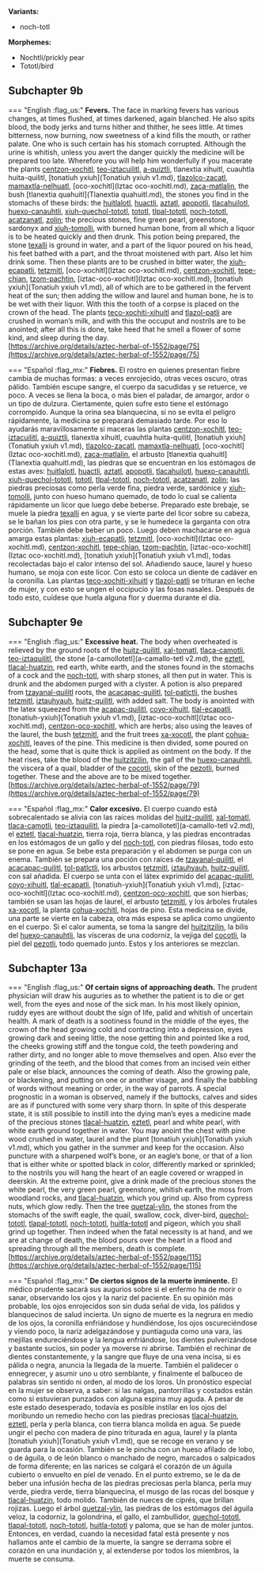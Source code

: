 **Variants:**

- noch-totl


**Morphemes:**

- Nochtli/prickly pear
- Tototl/bird


## Subchapter 9b  

=== "English :flag_us:"
    **Fevers.** The face in marking fevers has various changes, at times flushed, at times darkened, again blanched. He also spits blood, the body jerks and turns hither and thither, he sees little. At times bitterness, now burning, now sweetness of a kind fills the mouth, or rather palate. One who is such certain has his stomach corrupted. Although the urine is whitish, unless you avert the danger quickly the medicine will be prepared too late. Wherefore you will help him wonderfully if you macerate the plants [centzon-xochitl](Centzon-xochitl.md), [teo-iztacuilitl](Teo-iztaquilitl.md), [a-quiztli](Ahquiztli.md), tlanextia xihuitl, cuauhtla huita-quilitl, [tonatiuh yxiuh](Tonatiuh yxiuh v1.md), [tlazolco-zacatl](Tlazol-teo-zacatl.md), [mamaxtla-nelhuatl](Mamaxtla-nelhuatl.md), [oco-xochitl](Iztac oco-xochitl.md), [zaca-matlalin](Zaca-matlalin.md), the bush [tlanextia quahuitl](Tlanextia quahuitl.md), the stones you find in the stomachs of these birds: the [huitlalotl](huitlalotl.md), [huactli](huactli.md), [aztatl](aztatl.md), [apopotli](apopotli.md), [tlacahuilotl](tlacahuilotl.md), [huexo-canauhtli](huexo-canauhtli.md), [xiuh-quechol-tototl](xiuh-quechol-tototl.md), [tototl](tototl.md), [tlpal-tototl](tlapal-tototl.md), [noch-tototl](noch-tototl.md), [acatzanatl](acatzanatl.md), [zolin](zolin.md); the precious stones, fine green pearl, greenstone, sardonyx and [xiuh-tomolli](xiuh-tomolli.md), with burned human bone, from all which a liquor is to be heated quickly and then drunk. This potion being prepared, the stone [texalli](texalli.md) is ground in water, and a part of the liquor poured on his head, his feet bathed with a part, and the throat moistened with part. Also let him drink some. Then these plants are to be crushed in bitter water, the [xiuh-ecapatli](Eca-patli.md), [tetzmitl](Tetzmitl.md), [oco-xochitl](Iztac oco-xochitl.md), [centzon-xochitl](Centzon-xochitl.md), [tepe-chian](Tepe-chian.md), [tzom-pachtin](Tzon-pachtzin.md), [iztac-oco-xochitl](Iztac oco-xochitl.md), [tonatiuh yxiuh](Tonatiuh yxiuh v1.md), all of which are to be gathered in the fervent heat of the sun; then adding the willow and laurel and human bone, he is to be wet with their liquor. With this the tooth of a corpse is placed on the crown of the head. The plants [teco-xochiti-xihuitl](teco-xochiti-xihuitl.md) and [tlazol-patli](Tlazol-patli.md) are crushed in woman’s milk, and with this the occuput and nostrils are to be anointed; after all this is done, take heed that he smell a flower of some kind, and sleep during the day.  
    [https://archive.org/details/aztec-herbal-of-1552/page/75](https://archive.org/details/aztec-herbal-of-1552/page/75)  


=== "Español :flag_mx:"
    **Fiebres.** El rostro en quienes presentan fiebre cambia de muchas formas: a veces enrojecido, otras veces oscuro, otras pálido. También escupe sangre, el cuerpo da sacudidas y se retuerce, ve poco. A veces se llena la boca, o más bien el paladar, de amargor, ardor o un tipo de dulzura. Ciertamente, quien sufre esto tiene el estómago corrompido. Aunque la orina sea blanquecina, si no se evita el peligro rápidamente, la medicina se preparará demasiado tarde. Por eso lo ayudarás maravillosamente si maceras las plantas [centzon-xochitl](Centzon-xochitl.md), [teo-iztacuilitl](Teo-iztaquilitl.md), [a-quiztli](Ahquiztli.md), tlanextia xihuitl, cuauhtla huita-quilitl, [tonatiuh yxiuh](Tonatiuh yxiuh v1.md), [tlazolco-zacatl](Tlazol-teo-zacatl.md), [mamaxtla-nelhuatl](Mamaxtla-nelhuatl.md), [oco-xochitl](Iztac oco-xochitl.md), [zaca-matlalin](Zaca-matlalin.md), el arbusto [tlanextia quahuitl](Tlanextia quahuitl.md), las piedras que se encuentran en los estómagos de estas aves: [huitlalotl](huitlalotl.md), [huactli](huactli.md), [aztatl](aztatl.md), [apopotli](apopotli.md), [tlacahuilotl](tlacahuilotl.md), [huexo-canauhtli](huexo-canauhtli.md), [xiuh-quechol-tototl](xiuh-quechol-tototl.md), [tototl](tototl.md), [tlpal-tototl](tlapal-tototl.md), [noch-tototl](noch-tototl.md), [acatzanatl](acatzanatl.md), [zolin](zolin.md); las piedras preciosas como perla verde fina, piedra verde, sardónice y [xiuh-tomolli](xiuh-tomolli.md), junto con hueso humano quemado, de todo lo cual se calienta rápidamente un licor que luego debe beberse. Preparado este brebaje, se muele la piedra [texalli](texalli.md) en agua, y se vierte parte del licor sobre su cabeza, se le bañan los pies con otra parte, y se le humedece la garganta con otra porción. También debe beber un poco. Luego deben machacarse en agua amarga estas plantas: [xiuh-ecapatli](Eca-patli.md), [tetzmitl](Tetzmitl.md), [oco-xochitl](Iztac oco-xochitl.md), [centzon-xochitl](Centzon-xochitl.md), [tepe-chian](Tepe-chian.md), [tzom-pachtin](Tzon-pachtzin.md), [iztac-oco-xochitl](Iztac oco-xochitl.md), [tonatiuh yxiuh](Tonatiuh yxiuh v1.md), todas recolectadas bajo el calor intenso del sol. Añadiendo sauce, laurel y hueso humano, se moja con este licor. Con esto se coloca un diente de cadáver en la coronilla. Las plantas [teco-xochiti-xihuitl](teco-xochiti-xihuitl.md) y [tlazol-patli](Tlazol-patli.md) se trituran en leche de mujer, y con esto se ungen el occipucio y las fosas nasales. Después de todo esto, cuídese que huela alguna flor y duerma durante el día.  

## Subchapter 9e  

=== "English :flag_us:"
    **Excessive heat.** The body when overheated is relieved by the ground roots of the [huitz-quilitl](Huitz-quilitl.md), [xal-tomatl](Xal-tomatl.md), [tlaca-camotli](Tlaca-camotli.md), [teo-iztaquilitl](Teo-iztaquilitl.md), the stone [a-camollotetl](a-camallo-tetl v2.md), the [eztetl](eztetl.md), [tlacal-huatzin](tlacal-huatzin.md), red earth, white earth, and the stones found in the stomachs of a cock and the [noch-totl](noch-tototl.md), with sharp stones, all then put in water. This is drunk and the abdomen purged with a clyster. A potion is also prepared from [tzayanal-quilitl](Tzayanal-quilitl.md) roots, the [acacapac-quilitl](Aca-capac-quilitl.md), [tol-patlctli](Tol-patlactli.md), the bushes [tetzmitl](Tetzmitl.md), [iztauhyauh](Iztauyattl.md), [huitz-quilitl](Huitz-quilitl.md), with added salt. The body is anointed with the latex squeezed from the [acapac-quilitl](Aca-capac-quilitl.md), [coyo-xihuitl](Coyo-xihuitl.md), [tlal-ecapatli](Tlal-ecapatli.md), [tonatiuh-yxiuh](Tonatiuh yxiuh v1.md), [iztac-oco-xochitl](Iztac oco-xochitl.md), [centzon-oco-xochitl](Centzon-oco-xochitl.md), which are herbs; also using the leaves of the laurel, the bush [tetzmitl](Tetzmitl.md), and the fruit trees [xa-xocotl](Xa-xocotl.md), the plant [cohua-xochitl](Cohua-xochitl.md), leaves of the pine. This medicine is then divided, some poured on the head, some that is quite thick is applied as ointment on the body. If the heat rises, take the blood of the [huitzitzilin](huitzitzilin.md), the gall of the [huexo-canauhtli](huexo-canauhtli.md), the viscera of a quail, bladder of the [cocotli](cocotli.md), skin of the [pezotli](pezotli.md), burned together. These and the above are to be mixed together.  
    [https://archive.org/details/aztec-herbal-of-1552/page/79](https://archive.org/details/aztec-herbal-of-1552/page/79)  


=== "Español :flag_mx:"
    **Calor excesivo.** El cuerpo cuando está sobrecalentado se alivia con las raíces molidas del [huitz-quilitl](Huitz-quilitl.md), [xal-tomatl](Xal-tomatl.md), [tlaca-camotli](Tlaca-camotli.md), [teo-iztaquilitl](Teo-iztaquilitl.md), la piedra [a-camollotetl](a-camallo-tetl v2.md), el [eztetl](eztetl.md), [tlacal-huatzin](tlacal-huatzin.md), tierra roja, tierra blanca, y las piedras encontradas en los estómagos de un gallo y del [noch-totl](noch-tototl.md), con piedras filosas, todo esto se pone en agua. Se bebe esta preparación y el abdomen se purga con un enema. También se prepara una poción con raíces de [tzayanal-quilitl](Tzayanal-quilitl.md), el [acacapac-quilitl](Aca-capac-quilitl.md), [tol-patlctli](Tol-patlactli.md), los arbustos [tetzmitl](Tetzmitl.md), [iztauhyauh](Iztauyattl.md), [huitz-quilitl](Huitz-quilitl.md), con sal añadida. El cuerpo se unta con el látex exprimido del [acapac-quilitl](Aca-capac-quilitl.md), [coyo-xihuitl](Coyo-xihuitl.md), [tlal-ecapatli](Tlal-ecapatli.md), [tonatiuh-yxiuh](Tonatiuh yxiuh v1.md), [iztac-oco-xochitl](Iztac oco-xochitl.md), [centzon-oco-xochitl](Centzon-oco-xochitl.md), que son hierbas; también se usan las hojas de laurel, el arbusto [tetzmitl](Tetzmitl.md), y los árboles frutales [xa-xocotl](Xa-xocotl.md), la planta [cohua-xochitl](Cohua-xochitl.md), hojas de pino. Esta medicina se divide, una parte se vierte en la cabeza, otra más espesa se aplica como ungüento en el cuerpo. Si el calor aumenta, se toma la sangre del [huitzitzilin](huitzitzilin.md), la bilis del [huexo-canauhtli](huexo-canauhtli.md), las vísceras de una codorniz, la vejiga del [cocotli](cocotli.md), la piel del [pezotli](pezotli.md), todo quemado junto. Estos y los anteriores se mezclan.  

## Subchapter 13a  

=== "English :flag_us:"
    **Of certain signs of approaching death.** The prudent physician will draw his auguries as to whether the patient is to die or get well, from the eyes and nose of the sick man. In his most likely opinion, ruddy eyes are without doubt the sign of life, palid and whitish of uncertain health. A mark of death is a sootiness found in the middle of the eyes, the crown of the head growing cold and contracting into a depression, eyes growing dark and seeing little, the nose getting thin and pointed like a rod, the cheeks growing stiff and the tongue cold, the teeth powdering and rather dirty, and no longer able to move themselves and open. Also ever the grinding of the teeth, and the blood that comes from an incised vein either pale or else black, announces the coming of death. Also the growing pale, or blackening, and putting on one or another visage, and finally the babbling of words without meaning or order, in the way of parrots. A special prognostic in a woman is observed, namely if the buttocks, calves and sides are as if punctured with some very sharp thorn. In spite of this desperate state, it is still possible to instill into the dying man’s eyes a medicine made of the precious stones [tlacal-huatzin](tlacal-huatzin.md), [eztetl](eztetl.md), pearl and white pearl, with white earth ground together in water. You may anoint the chest with pine wood crushed in water, laurel and the plant [tonatiuh yxiuh](Tonatiuh yxiuh v1.md), which you gather in the summer and keep for the occasion. Also puncture with a sharpened wolf’s bone, or an eagle’s bone, or that of a lion that is either white or spotted black in color, differently marked or sprinkled; to the nostrils you will hang the heart of an eagle covered or wrapped in deerskin. At the extreme point, give a drink made of the precious stones the white pearl, the very green pearl, greenstone, whitish earth, the moss from woodland rocks, and [tlacal-huatzin](tlacal-huatzin.md), which you grind up. Also from cypress nuts, which glow redly. Then the tree [quetzal-ylin](Quetzal-ylin.md), the stones from the stomachs of the swift eagle, the quail, swallow, cock, diver-bird, [quechol-tototl](xiuh-quechol-tototl.md), [tlapal-tototl](tlapal-tototl.md), [noch-tototl](noch-tototl.md), [huitla-tototl](huitlalotl.md) and pigeon, which you shall grind up together. Then indeed when the fatal necessity is at hand, and we are at change of death, the blood pours over the heart in a flood and spreading through all the members, death is complete.  
    [https://archive.org/details/aztec-herbal-of-1552/page/115](https://archive.org/details/aztec-herbal-of-1552/page/115)  


=== "Español :flag_mx:"
    **De ciertos signos de la muerte inminente.** El médico prudente sacará sus augurios sobre si el enfermo ha de morir o sanar, observando los ojos y la nariz del paciente. En su opinión más probable, los ojos enrojecidos son sin duda señal de vida, los pálidos y blanquecinos de salud incierta. Un signo de muerte es la negrura en medio de los ojos, la coronilla enfriándose y hundiéndose, los ojos oscureciéndose y viendo poco, la nariz adelgazándose y puntiaguda como una vara, las mejillas endureciéndose y la lengua enfriándose, los dientes pulverizándose y bastante sucios, sin poder ya moverse ni abrirse. También el rechinar de dientes constantemente, y la sangre que fluye de una vena incisa, si es pálida o negra, anuncia la llegada de la muerte. También el palidecer o ennegrecer, y asumir uno u otro semblante, y finalmente el balbuceo de palabras sin sentido ni orden, al modo de los loros. Un pronóstico especial en la mujer se observa, a saber: si las nalgas, pantorrillas y costados están como si estuvieran punzados con alguna espina muy aguda. A pesar de este estado desesperado, todavía es posible instilar en los ojos del moribundo un remedio hecho con las piedras preciosas [tlacal-huatzin](tlacal-huatzin.md), [eztetl](eztetl.md), perla y perla blanca, con tierra blanca molida en agua. Se puede ungir el pecho con madera de pino triturada en agua, laurel y la planta [tonatiuh yxiuh](Tonatiuh yxiuh v1.md), que se recoge en verano y se guarda para la ocasión. También se le pincha con un hueso afilado de lobo, o de águila, o de león blanco o manchado de negro, marcados o salpicados de forma diferente; en las narices se colgará el corazón de un águila cubierto o envuelto en piel de venado. En el punto extremo, se le da de beber una infusión hecha de las piedras preciosas perla blanca, perla muy verde, piedra verde, tierra blanquecina, el musgo de las rocas del bosque y [tlacal-huatzin](tlacal-huatzin.md), todo molido. También de nueces de ciprés, que brillan rojizas. Luego el árbol [quetzal-ylin](Quetzal-ylin.md), las piedras de los estómagos del águila veloz, la codorniz, la golondrina, el gallo, el zambullidor, [quechol-tototl](xiuh-quechol-tototl.md), [tlapal-tototl](tlapal-tototl.md), [noch-tototl](noch-tototl.md), [huitla-tototl](huitlalotl.md) y paloma, que se han de moler juntos. Entonces, en verdad, cuando la necesidad fatal está presente y nos hallamos ante el cambio de la muerte, la sangre se derrama sobre el corazón en una inundación y, al extenderse por todos los miembros, la muerte se consuma.  

